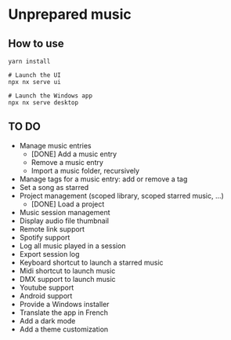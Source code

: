 # Unprepared music

## How to use

```shell
yarn install

# Launch the UI
npx nx serve ui

# Launch the Windows app
npx nx serve desktop
```

## TO DO

- Manage music entries
  - [DONE] Add a music entry
  - Remove a music entry
  - Import a music folder, recursively
- Manage tags for a music entry: add or remove a tag
- Set a song as starred
- Project management (scoped library, scoped starred music, ...)
  - [DONE] Load a project
- Music session management
- Display audio file thumbnail
- Remote link support
- Spotify support
- Log all music played in a session
- Export session log
- Keyboard shortcut to launch a starred music
- Midi shortcut to launch music
- DMX support to launch music
- Youtube support
- Android support
- Provide a Windows installer
- Translate the app in French
- Add a dark mode
- Add a theme customization
